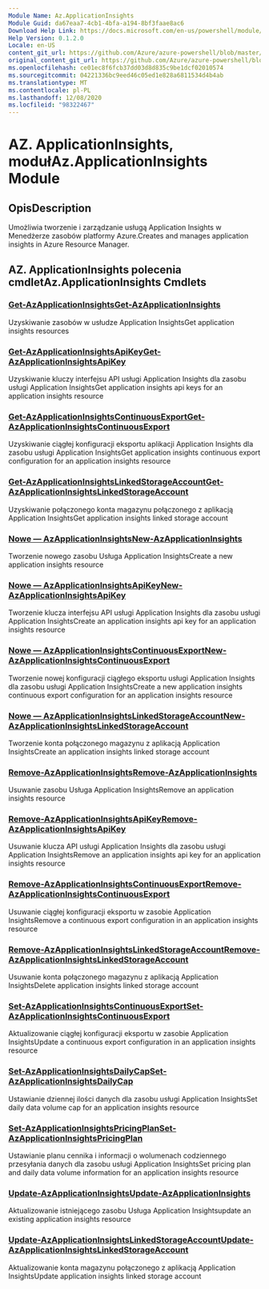 ```yaml
---
Module Name: Az.ApplicationInsights
Module Guid: da67eaa7-4cb1-4bfa-a194-8bf3faae8ac6
Download Help Link: https://docs.microsoft.com/en-us/powershell/module/az.applicationinsights
Help Version: 0.1.2.0
Locale: en-US
content_git_url: https://github.com/Azure/azure-powershell/blob/master/src/ApplicationInsights/ApplicationInsights/help/Az.ApplicationInsights.md
original_content_git_url: https://github.com/Azure/azure-powershell/blob/master/src/ApplicationInsights/ApplicationInsights/help/Az.ApplicationInsights.md
ms.openlocfilehash: ce01ec8f6fcb37dd03d8d835c9be1dcf02010574
ms.sourcegitcommit: 04221336bc9eed46c05ed1e828a6811534d4b4ab
ms.translationtype: MT
ms.contentlocale: pl-PL
ms.lasthandoff: 12/08/2020
ms.locfileid: "98322467"
---
```

# <span data-ttu-id="f027b-101">AZ. ApplicationInsights, moduł</span><span class="sxs-lookup"><span data-stu-id="f027b-101">Az.ApplicationInsights Module</span></span>
## <span data-ttu-id="f027b-102">Opis</span><span class="sxs-lookup"><span data-stu-id="f027b-102">Description</span></span>
<span data-ttu-id="f027b-103">Umożliwia tworzenie i zarządzanie usługą Application Insights w Menedżerze zasobów platformy Azure.</span><span class="sxs-lookup"><span data-stu-id="f027b-103">Creates and manages application insights in Azure Resource Manager.</span></span>

## <span data-ttu-id="f027b-104">AZ. ApplicationInsights polecenia cmdlet</span><span class="sxs-lookup"><span data-stu-id="f027b-104">Az.ApplicationInsights Cmdlets</span></span>
### [<span data-ttu-id="f027b-105">Get-AzApplicationInsights</span><span class="sxs-lookup"><span data-stu-id="f027b-105">Get-AzApplicationInsights</span></span>](Get-AzApplicationInsights.md)
<span data-ttu-id="f027b-106">Uzyskiwanie zasobów w usłudze Application Insights</span><span class="sxs-lookup"><span data-stu-id="f027b-106">Get application insights resources</span></span>

### [<span data-ttu-id="f027b-107">Get-AzApplicationInsightsApiKey</span><span class="sxs-lookup"><span data-stu-id="f027b-107">Get-AzApplicationInsightsApiKey</span></span>](Get-AzApplicationInsightsApiKey.md)
<span data-ttu-id="f027b-108">Uzyskiwanie kluczy interfejsu API usługi Application Insights dla zasobu usługi Application Insights</span><span class="sxs-lookup"><span data-stu-id="f027b-108">Get application insights api keys for an application insights resource</span></span>

### [<span data-ttu-id="f027b-109">Get-AzApplicationInsightsContinuousExport</span><span class="sxs-lookup"><span data-stu-id="f027b-109">Get-AzApplicationInsightsContinuousExport</span></span>](Get-AzApplicationInsightsContinuousExport.md)
<span data-ttu-id="f027b-110">Uzyskiwanie ciągłej konfiguracji eksportu aplikacji Application Insights dla zasobu usługi Application Insights</span><span class="sxs-lookup"><span data-stu-id="f027b-110">Get application insights continuous export configuration for an application insights resource</span></span>

### [<span data-ttu-id="f027b-111">Get-AzApplicationInsightsLinkedStorageAccount</span><span class="sxs-lookup"><span data-stu-id="f027b-111">Get-AzApplicationInsightsLinkedStorageAccount</span></span>](Get-AzApplicationInsightsLinkedStorageAccount.md)
<span data-ttu-id="f027b-112">Uzyskiwanie połączonego konta magazynu połączonego z aplikacją Application Insights</span><span class="sxs-lookup"><span data-stu-id="f027b-112">Get application insights linked storage account</span></span>

### [<span data-ttu-id="f027b-113">Nowe — AzApplicationInsights</span><span class="sxs-lookup"><span data-stu-id="f027b-113">New-AzApplicationInsights</span></span>](New-AzApplicationInsights.md)
<span data-ttu-id="f027b-114">Tworzenie nowego zasobu Usługa Application Insights</span><span class="sxs-lookup"><span data-stu-id="f027b-114">Create a new application insights resource</span></span>

### [<span data-ttu-id="f027b-115">Nowe — AzApplicationInsightsApiKey</span><span class="sxs-lookup"><span data-stu-id="f027b-115">New-AzApplicationInsightsApiKey</span></span>](New-AzApplicationInsightsApiKey.md)
<span data-ttu-id="f027b-116">Tworzenie klucza interfejsu API usługi Application Insights dla zasobu usługi Application Insights</span><span class="sxs-lookup"><span data-stu-id="f027b-116">Create an application insights api key for an application insights resource</span></span>

### [<span data-ttu-id="f027b-117">Nowe — AzApplicationInsightsContinuousExport</span><span class="sxs-lookup"><span data-stu-id="f027b-117">New-AzApplicationInsightsContinuousExport</span></span>](New-AzApplicationInsightsContinuousExport.md)
<span data-ttu-id="f027b-118">Tworzenie nowej konfiguracji ciągłego eksportu usługi Application Insights dla zasobu usługi Application Insights</span><span class="sxs-lookup"><span data-stu-id="f027b-118">Create a new application insights continuous export configuration for an application insights resource</span></span>

### [<span data-ttu-id="f027b-119">Nowe — AzApplicationInsightsLinkedStorageAccount</span><span class="sxs-lookup"><span data-stu-id="f027b-119">New-AzApplicationInsightsLinkedStorageAccount</span></span>](New-AzApplicationInsightsLinkedStorageAccount.md)
<span data-ttu-id="f027b-120">Tworzenie konta połączonego magazynu z aplikacją Application Insights</span><span class="sxs-lookup"><span data-stu-id="f027b-120">Create an application insights linked storage account</span></span>

### [<span data-ttu-id="f027b-121">Remove-AzApplicationInsights</span><span class="sxs-lookup"><span data-stu-id="f027b-121">Remove-AzApplicationInsights</span></span>](Remove-AzApplicationInsights.md)
<span data-ttu-id="f027b-122">Usuwanie zasobu Usługa Application Insights</span><span class="sxs-lookup"><span data-stu-id="f027b-122">Remove an application insights resource</span></span>

### [<span data-ttu-id="f027b-123">Remove-AzApplicationInsightsApiKey</span><span class="sxs-lookup"><span data-stu-id="f027b-123">Remove-AzApplicationInsightsApiKey</span></span>](Remove-AzApplicationInsightsApiKey.md)
<span data-ttu-id="f027b-124">Usuwanie klucza API usługi Application Insights dla zasobu usługi Application Insights</span><span class="sxs-lookup"><span data-stu-id="f027b-124">Remove an application insights api key for an application insights resource</span></span>

### [<span data-ttu-id="f027b-125">Remove-AzApplicationInsightsContinuousExport</span><span class="sxs-lookup"><span data-stu-id="f027b-125">Remove-AzApplicationInsightsContinuousExport</span></span>](Remove-AzApplicationInsightsContinuousExport.md)
<span data-ttu-id="f027b-126">Usuwanie ciągłej konfiguracji eksportu w zasobie Application Insights</span><span class="sxs-lookup"><span data-stu-id="f027b-126">Remove a continuous export configuration in an application insights resource</span></span>

### [<span data-ttu-id="f027b-127">Remove-AzApplicationInsightsLinkedStorageAccount</span><span class="sxs-lookup"><span data-stu-id="f027b-127">Remove-AzApplicationInsightsLinkedStorageAccount</span></span>](Remove-AzApplicationInsightsLinkedStorageAccount.md)
<span data-ttu-id="f027b-128">Usuwanie konta połączonego magazynu z aplikacją Application Insights</span><span class="sxs-lookup"><span data-stu-id="f027b-128">Delete application insights linked storage account</span></span>

### [<span data-ttu-id="f027b-129">Set-AzApplicationInsightsContinuousExport</span><span class="sxs-lookup"><span data-stu-id="f027b-129">Set-AzApplicationInsightsContinuousExport</span></span>](Set-AzApplicationInsightsContinuousExport.md)
<span data-ttu-id="f027b-130">Aktualizowanie ciągłej konfiguracji eksportu w zasobie Application Insights</span><span class="sxs-lookup"><span data-stu-id="f027b-130">Update a continuous export configuration in an application insights resource</span></span>

### [<span data-ttu-id="f027b-131">Set-AzApplicationInsightsDailyCap</span><span class="sxs-lookup"><span data-stu-id="f027b-131">Set-AzApplicationInsightsDailyCap</span></span>](Set-AzApplicationInsightsDailyCap.md)
<span data-ttu-id="f027b-132">Ustawianie dziennej ilości danych dla zasobu usługi Application Insights</span><span class="sxs-lookup"><span data-stu-id="f027b-132">Set daily data volume cap for an application insights resource</span></span>

### [<span data-ttu-id="f027b-133">Set-AzApplicationInsightsPricingPlan</span><span class="sxs-lookup"><span data-stu-id="f027b-133">Set-AzApplicationInsightsPricingPlan</span></span>](Set-AzApplicationInsightsPricingPlan.md)
<span data-ttu-id="f027b-134">Ustawianie planu cennika i informacji o wolumenach codziennego przesyłania danych dla zasobu usługi Application Insights</span><span class="sxs-lookup"><span data-stu-id="f027b-134">Set pricing plan and daily data volume information for an application insights resource</span></span>

### [<span data-ttu-id="f027b-135">Update-AzApplicationInsights</span><span class="sxs-lookup"><span data-stu-id="f027b-135">Update-AzApplicationInsights</span></span>](Update-AzApplicationInsights.md)
<span data-ttu-id="f027b-136">Aktualizowanie istniejącego zasobu Usługa Application Insights</span><span class="sxs-lookup"><span data-stu-id="f027b-136">update an existing application insights resource</span></span>

### [<span data-ttu-id="f027b-137">Update-AzApplicationInsightsLinkedStorageAccount</span><span class="sxs-lookup"><span data-stu-id="f027b-137">Update-AzApplicationInsightsLinkedStorageAccount</span></span>](Update-AzApplicationInsightsLinkedStorageAccount.md)
<span data-ttu-id="f027b-138">Aktualizowanie konta magazynu połączonego z aplikacją Application Insights</span><span class="sxs-lookup"><span data-stu-id="f027b-138">Update application insights linked storage account</span></span>


